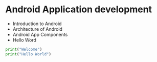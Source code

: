 # Android Application development

- Introduction to Android
- Architecture of Android
- Android App Components
- Hello Word

```python
print("Welcome")
print("Hello World")
```
